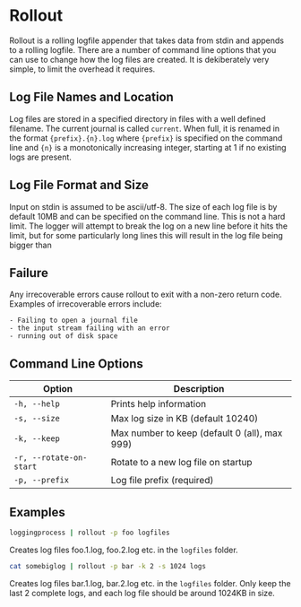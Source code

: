 # Rollout

Rollout is a rolling logfile appender that takes data from stdin and appends to a rolling logfile. There are a number of command line options that you can use to change how the log files are created. It is dekiberately very simple, to limit the overhead it requires.

## Log File Names and Location

Log files are stored in a specified directory in files with a well defined filename. The current journal is called `current`. When full, it is renamed in the format `{prefix}.{n}.log` where `{prefix}` is specified on the command line and `{n}` is a monotonically increasing integer, starting at 1 if no existing logs are present.

## Log File Format and Size

Input on stdin is assumed to be ascii/utf-8.
The size of each log file is by default 10MB and can be specified on the command line. This is not a hard limit. The logger will attempt to break the log on a new line before it hits the limit, but for some particularly long lines this will result in the log file being bigger than 

## Failure

Any irrecoverable errors cause rollout to exit with a non-zero return code. Examples of irrecoverable errors include:

    - Failing to open a journal file
    - the input stream failing with an error
    - running out of disk space

## Command Line Options

| Option                  | Description                                   |
|-------------------------|-----------------------------------------------|
| `-h, --help`            | Prints help information                       |
| `-s, --size`            | Max log size in KB (default 10240)            |
| `-k, --keep`            | Max number to keep (default 0 (all), max 999) |
| `-r, --rotate-on-start` | Rotate to a new log file on startup           |
| `-p, --prefix`          | Log file prefix (required)                    |

## Examples

```sh
loggingprocess | rollout -p foo logfiles
```
Creates log files foo.1.log, foo.2.log etc. in the `logfiles` folder.

```sh
cat somebiglog | rollout -p bar -k 2 -s 1024 logs
```
Creates log files bar.1.log, bar.2.log etc. in the `logfiles` folder. Only keep the last 2 complete logs, and each log file should be around 1024KB in size.